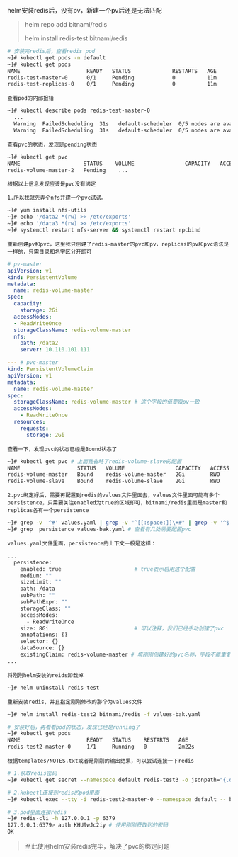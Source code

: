 helm安装redis后，没有pv，新建一个pv后还是无法匹配

> helm repo add bitnami/redis
> 
> helm install redis-test bitnami/redis 

```bash
# 安装完redis后，查看redis pod
~]# kubectl get pods -n default
~]# kubectl get pods  
NAME                     READY   STATUS             RESTARTS   AGE
redis-test-master-0      0/1     Pending            0          11m
redis-test-replicas-0    0/1     Pending            0          11m
```
`查看pod的内部报错`
```bash
~]# kubectl describe pods redis-test-master-0
  ...
  Warning  FailedScheduling  31s   default-scheduler  0/5 nodes are available: 5 pod has unbound immediate PersistentVolumeClaims.
  Warning  FailedScheduling  31s   default-scheduler  0/5 nodes are available: 5 pod has unbound immediate PersistentVolumeClaims.
```
`查看pvc的状态，发现是pending状态`
```bash
~]# kubectl get pvc
NAME                    STATUS    VOLUME                CAPACITY   ACCESS MODES   STORAGECLASS          AGE
redis-volume-master-2   Pending    ...                                            
```
 

`根据以上信息发现应该是pvc没有绑定`

`1.所以我就先弄个nfs并建一个pvc试试。`

```bash
~]# yum install nfs-utils
~]# echo '/data2 *(rw) >> /etc/exports'
~]# echo '/data3 *(rw) >> /etc/exports'
~]# systemctl restart nfs-server && systemctl restart rpcbind
```
`重新创建pv和pvc，这里我只创建了redis-master的pvc和pv，replicas的pv和pvc语法是一样的，只需目录和名字区分开即可`
```yaml
# pv-master
apiVersion: v1
kind: PersistentVolume
metadata:
  name: redis-volume-master
spec:
  capacity:
    storage: 2Gi
  accessModes:
  - ReadWriteOnce
  storageClassName: redis-volume-master
  nfs:
    path: /data2
    server: 10.110.101.111

--- # pvc-master
kind: PersistentVolumeClaim
apiVersion: v1
metadata:
  name: redis-volume-master
spec:
  storageClassName: redis-volume-master # 这个字段的值要跟pv一致
  accessModes:
    - ReadWriteOnce
  resources:
    requests:
      storage: 2Gi
```
`查看一下，发现pvc的状态已经是Bound状态了`
```bash
~]# kubectl get pvc # 上面我省略了redis-volume-slave的配置
NAME                  STATUS   VOLUME                CAPACITY   ACCESS MODES   STORAGECLASS          AGE
redis-volume-master   Bound    redis-volume-master   2Gi        RWO            redis-volume-master   127m
redis-volume-slave    Bound    redis-volume-slave    2Gi        RWO            redis-volume-slave    86m
```
`2.pvc绑定好后，需要再配置到redis的values文件里面去，values文件里面可能有多个persistence，只需要关注enabled为true的区域即可，bitnami/redis里面是master和replicas各有一个persistence`
```bash
~]# grep -v '^#' values.yaml | grep -v "^[[:space:]]\+#" | grep -v '^$'  > values-bak.yaml # 导出有用的配置
~]# grep  persistence values-bak.yaml # 查看有几处需要配置pvc
```
`values.yaml文件里面，persistence的上下文一般是这样：`
```bash
...
  persistence:
    enabled: true                       # true表示启用这个配置
    medium: ""
    sizeLimit: ""
    path: /data
    subPath: ""
    subPathExpr: ""
    storageClass: ""
    accessModes:
      - ReadWriteOnce
    size: 8Gi                           # 可以注释，我们已经手动创建了pvc
    annotations: {}
    selector: {}
    dataSource: {}
    existingClaim: redis-volume-master # 填刚刚创建好的pvc名称，字段不能重复，会被覆盖
...
```
`将刚刚helm安装的reids卸载掉`
```bash
~]# helm uninstall redis-test
```
`重新安装redis，并且指定刚刚修改的那个为values文件`
```bash
~]# helm install redis-test2 bitnami/redis -f values-bak.yaml

# 安装好后，再看看pod的状态，发现已经是running了
~]# kubectl get pods
NAME                     READY   STATUS    RESTARTS   AGE
redis-test2-master-0     1/1     Running   0          2m22s
```
`根据templates/NOTES.txt或者是刚刚的输出结果，可以尝试连接一下redis`
```bash
# 1.获取redis密码
~]# kubectl get secret --namespace default redis-test3 -o jsonpath="{.data.redis-password}" | base64 -d

# 2.kubectl连接到redis的pod里面
~]# kubectl exec --tty -i redis-test2-master-0 --namespace default -- bash

# 3.pod里面连接redis
~]# redis-cli -h 127.0.0.1 -p 6379
127.0.0.1:6379> auth KHU9wJc2iy # 使用刚刚获取到的密码
OK
```

> 至此使用helm安装redis完毕，解决了pvc的绑定问题



